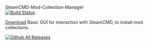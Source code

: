 SteamCMD-Mod-Collection-Manager  
[![Build Status](https://kennethnorway.visualstudio.com/Server%20manager/_apis/build/status/kennethFSDEV.SteamCMD-Mod-Collection-Manager?branchName=master)](https://kennethnorway.visualstudio.com/Server%20manager/_build/latest?definitionId=3&branchName=master)
<!-- Place this tag where you want the button to render. -->
<a class="github-button" href="https://github.com/kennethFSDEV/SteamCMD-Installation-Manager/releases" data-icon="octicon-cloud-download" data-size="large" aria-label="Download ntkme/github-buttons on GitHub">Download</a>
Basic GUI for interaction with SteamCMD, to install mod collections.

[![Github All Releases](https://img.shields.io/github/downloads/418-Kenneth/SteamCMD-Mod-Collection-Manager/total.svg)]()
